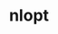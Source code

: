 ---
title: "nlopt"
layout: cache
categories: [package, develop]
meta: {"versions": ["2.7.0"], "compilers": ["cce@=15.0.1", "gcc@=11.1.0"], "oss": ["rhel8", "ubuntu20.04"], "platforms": ["linux"], "targets": ["ppc64le", "x86_64_v3", "zen4"], "stacks": ["e4s", "e4s-cray-rhel", "e4s-power", "root"], "num_specs": 17, "num_specs_by_stack": {"root": 17, "e4s-cray-rhel": 15, "e4s-power": 1, "e4s": 1}}
spec_details: [{"hash": "skna7clf7d4byvel6b6kodlaq262jl5c", "compiler": "cce@=15.0.1", "versions": ["2.7.0"], "os": "rhel8", "platform": "linux", "target": "zen4", "variants": ["build_system=cmake", "build_type=Release", "~cxx", "generator=make", "~guile", "~ipo", "~matlab", "~octave", "+python", "+shared"], "stacks": ["root", "e4s-cray-rhel"], "size": "-", "tarball": "https://binaries.spack.io/develop/build_cache/linux-rhel8-zen4/cce-15.0.1/nlopt-2.7.0/linux-rhel8-zen4-cce-15.0.1-nlopt-2.7.0-skna7clf7d4byvel6b6kodlaq262jl5c.spack"}, {"hash": "bkumfz54ctascsvvrmy3b6cbcmob565m", "compiler": "cce@=15.0.1", "versions": ["2.7.0"], "os": "rhel8", "platform": "linux", "target": "zen4", "variants": ["build_system=cmake", "build_type=Release", "~cxx", "generator=make", "~guile", "~ipo", "~matlab", "~octave", "+python", "+shared"], "stacks": ["root", "e4s-cray-rhel"], "size": "-", "tarball": "https://binaries.spack.io/develop/build_cache/linux-rhel8-zen4/cce-15.0.1/nlopt-2.7.0/linux-rhel8-zen4-cce-15.0.1-nlopt-2.7.0-bkumfz54ctascsvvrmy3b6cbcmob565m.spack"}, {"hash": "g7ey62odu3ggqlqwmvqwowvc2pxl7ywa", "compiler": "cce@=15.0.1", "versions": ["2.7.0"], "os": "rhel8", "platform": "linux", "target": "zen4", "variants": ["build_system=cmake", "build_type=Release", "~cxx", "generator=make", "~guile", "~ipo", "~matlab", "~octave", "+python", "+shared"], "stacks": ["root", "e4s-cray-rhel"], "size": "-", "tarball": "https://binaries.spack.io/develop/build_cache/linux-rhel8-zen4/cce-15.0.1/nlopt-2.7.0/linux-rhel8-zen4-cce-15.0.1-nlopt-2.7.0-g7ey62odu3ggqlqwmvqwowvc2pxl7ywa.spack"}, {"hash": "7cg3vd26qyjpxrfnlgn5dl2cubtj4bwx", "compiler": "cce@=15.0.1", "versions": ["2.7.0"], "os": "rhel8", "platform": "linux", "target": "zen4", "variants": ["build_system=cmake", "build_type=Release", "~cxx", "generator=make", "~guile", "~ipo", "~matlab", "~octave", "+python", "+shared"], "stacks": ["root", "e4s-cray-rhel"], "size": "-", "tarball": "https://binaries.spack.io/develop/build_cache/linux-rhel8-zen4/cce-15.0.1/nlopt-2.7.0/linux-rhel8-zen4-cce-15.0.1-nlopt-2.7.0-7cg3vd26qyjpxrfnlgn5dl2cubtj4bwx.spack"}, {"hash": "o5x2dlnsbexrot32yutghztqs7rcv57o", "compiler": "cce@=15.0.1", "versions": ["2.7.0"], "os": "rhel8", "platform": "linux", "target": "zen4", "variants": ["build_system=cmake", "build_type=Release", "~cxx", "generator=make", "~guile", "~ipo", "~matlab", "~octave", "+python", "+shared"], "stacks": ["root", "e4s-cray-rhel"], "size": "-", "tarball": "https://binaries.spack.io/develop/build_cache/linux-rhel8-zen4/cce-15.0.1/nlopt-2.7.0/linux-rhel8-zen4-cce-15.0.1-nlopt-2.7.0-o5x2dlnsbexrot32yutghztqs7rcv57o.spack"}, {"hash": "pyp2nemdb4rd2wut25nizwweyl77dogq", "compiler": "cce@=15.0.1", "versions": ["2.7.0"], "os": "rhel8", "platform": "linux", "target": "zen4", "variants": ["build_system=cmake", "build_type=Release", "~cxx", "generator=make", "~guile", "~ipo", "~matlab", "~octave", "+python", "+shared"], "stacks": ["root", "e4s-cray-rhel"], "size": "-", "tarball": "https://binaries.spack.io/develop/build_cache/linux-rhel8-zen4/cce-15.0.1/nlopt-2.7.0/linux-rhel8-zen4-cce-15.0.1-nlopt-2.7.0-pyp2nemdb4rd2wut25nizwweyl77dogq.spack"}, {"hash": "iiqqkeekzhy6lf367u2bftqmbgj2k4gx", "compiler": "cce@=15.0.1", "versions": ["2.7.0"], "os": "rhel8", "platform": "linux", "target": "zen4", "variants": ["build_system=cmake", "build_type=Release", "~cxx", "generator=make", "~guile", "~ipo", "~matlab", "~octave", "+python", "+shared"], "stacks": ["root", "e4s-cray-rhel"], "size": "-", "tarball": "https://binaries.spack.io/develop/build_cache/linux-rhel8-zen4/cce-15.0.1/nlopt-2.7.0/linux-rhel8-zen4-cce-15.0.1-nlopt-2.7.0-iiqqkeekzhy6lf367u2bftqmbgj2k4gx.spack"}, {"hash": "bbblfqpfggygelnbtxdt6ygc3u7mlb7f", "compiler": "cce@=15.0.1", "versions": ["2.7.0"], "os": "rhel8", "platform": "linux", "target": "zen4", "variants": ["build_system=cmake", "build_type=Release", "~cxx", "generator=make", "~guile", "~ipo", "~matlab", "~octave", "+python", "+shared"], "stacks": ["root", "e4s-cray-rhel"], "size": "-", "tarball": "https://binaries.spack.io/develop/build_cache/linux-rhel8-zen4/cce-15.0.1/nlopt-2.7.0/linux-rhel8-zen4-cce-15.0.1-nlopt-2.7.0-bbblfqpfggygelnbtxdt6ygc3u7mlb7f.spack"}, {"hash": "vla4tyyevnc2d7edz7dvzuchovh3f4dy", "compiler": "cce@=15.0.1", "versions": ["2.7.0"], "os": "rhel8", "platform": "linux", "target": "zen4", "variants": ["build_system=cmake", "build_type=Release", "~cxx", "generator=make", "~guile", "~ipo", "~matlab", "~octave", "+python", "+shared"], "stacks": ["root", "e4s-cray-rhel"], "size": "-", "tarball": "https://binaries.spack.io/develop/build_cache/linux-rhel8-zen4/cce-15.0.1/nlopt-2.7.0/linux-rhel8-zen4-cce-15.0.1-nlopt-2.7.0-vla4tyyevnc2d7edz7dvzuchovh3f4dy.spack"}, {"hash": "52esniik3rg6ielv67xv3sycrrzhxfkl", "compiler": "cce@=15.0.1", "versions": ["2.7.0"], "os": "rhel8", "platform": "linux", "target": "zen4", "variants": ["build_system=cmake", "build_type=Release", "~cxx", "generator=make", "~guile", "~ipo", "~matlab", "~octave", "+python", "+shared"], "stacks": ["root", "e4s-cray-rhel"], "size": "-", "tarball": "https://binaries.spack.io/develop/build_cache/linux-rhel8-zen4/cce-15.0.1/nlopt-2.7.0/linux-rhel8-zen4-cce-15.0.1-nlopt-2.7.0-52esniik3rg6ielv67xv3sycrrzhxfkl.spack"}, {"hash": "ibcmwfpz6l5jxxo4r4flnbkghgic5myn", "compiler": "cce@=15.0.1", "versions": ["2.7.0"], "os": "rhel8", "platform": "linux", "target": "zen4", "variants": ["build_system=cmake", "build_type=Release", "~cxx", "generator=make", "~guile", "~ipo", "~matlab", "~octave", "+python", "+shared"], "stacks": ["root", "e4s-cray-rhel"], "size": "-", "tarball": "https://binaries.spack.io/develop/build_cache/linux-rhel8-zen4/cce-15.0.1/nlopt-2.7.0/linux-rhel8-zen4-cce-15.0.1-nlopt-2.7.0-ibcmwfpz6l5jxxo4r4flnbkghgic5myn.spack"}, {"hash": "x7shnqkyghls2yu23x2vuf5c5ocdl55k", "compiler": "cce@=15.0.1", "versions": ["2.7.0"], "os": "rhel8", "platform": "linux", "target": "zen4", "variants": ["build_system=cmake", "build_type=Release", "~cxx", "generator=make", "~guile", "~ipo", "~matlab", "~octave", "+python", "+shared"], "stacks": ["root", "e4s-cray-rhel"], "size": "-", "tarball": "https://binaries.spack.io/develop/build_cache/linux-rhel8-zen4/cce-15.0.1/nlopt-2.7.0/linux-rhel8-zen4-cce-15.0.1-nlopt-2.7.0-x7shnqkyghls2yu23x2vuf5c5ocdl55k.spack"}, {"hash": "t42itptczvfg24nl5gegmhacplulmx75", "compiler": "cce@=15.0.1", "versions": ["2.7.0"], "os": "rhel8", "platform": "linux", "target": "zen4", "variants": ["build_system=cmake", "build_type=Release", "~cxx", "generator=make", "~guile", "~ipo", "~matlab", "~octave", "+python", "+shared"], "stacks": ["root", "e4s-cray-rhel"], "size": "-", "tarball": "https://binaries.spack.io/develop/build_cache/linux-rhel8-zen4/cce-15.0.1/nlopt-2.7.0/linux-rhel8-zen4-cce-15.0.1-nlopt-2.7.0-t42itptczvfg24nl5gegmhacplulmx75.spack"}, {"hash": "vtbdver732zrnplocy27ms5lqx5kfa4p", "compiler": "cce@=15.0.1", "versions": ["2.7.0"], "os": "rhel8", "platform": "linux", "target": "zen4", "variants": ["build_system=cmake", "build_type=Release", "~cxx", "generator=make", "~guile", "~ipo", "~matlab", "~octave", "+python", "+shared"], "stacks": ["root", "e4s-cray-rhel"], "size": "-", "tarball": "https://binaries.spack.io/develop/build_cache/linux-rhel8-zen4/cce-15.0.1/nlopt-2.7.0/linux-rhel8-zen4-cce-15.0.1-nlopt-2.7.0-vtbdver732zrnplocy27ms5lqx5kfa4p.spack"}, {"hash": "cdgwtgknflhqpz5kw5elnx4h2w6cbibq", "compiler": "cce@=15.0.1", "versions": ["2.7.0"], "os": "rhel8", "platform": "linux", "target": "zen4", "variants": ["build_system=cmake", "build_type=Release", "~cxx", "generator=make", "~guile", "~ipo", "~matlab", "~octave", "+python", "+shared"], "stacks": ["root", "e4s-cray-rhel"], "size": "-", "tarball": "https://binaries.spack.io/develop/build_cache/linux-rhel8-zen4/cce-15.0.1/nlopt-2.7.0/linux-rhel8-zen4-cce-15.0.1-nlopt-2.7.0-cdgwtgknflhqpz5kw5elnx4h2w6cbibq.spack"}, {"hash": "poaj4pczy5xq7ha6rpdjqeyhk2i7db23", "compiler": "gcc@=11.1.0", "versions": ["2.7.0"], "os": "ubuntu20.04", "platform": "linux", "target": "ppc64le", "variants": ["build_system=cmake", "build_type=Release", "~cxx", "generator=make", "~guile", "~ipo", "~matlab", "~octave", "+python", "+shared"], "stacks": ["root", "e4s-power"], "size": "-", "tarball": "https://binaries.spack.io/develop/build_cache/linux-ubuntu20.04-ppc64le/gcc-11.1.0/nlopt-2.7.0/linux-ubuntu20.04-ppc64le-gcc-11.1.0-nlopt-2.7.0-poaj4pczy5xq7ha6rpdjqeyhk2i7db23.spack"}, {"hash": "ej2t2iu4egxf32svzaotqzzyeb7dncly", "compiler": "gcc@=11.1.0", "versions": ["2.7.0"], "os": "ubuntu20.04", "platform": "linux", "target": "x86_64_v3", "variants": ["build_system=cmake", "build_type=Release", "~cxx", "generator=make", "~guile", "~ipo", "~matlab", "~octave", "+python", "+shared"], "stacks": ["root", "e4s"], "size": "-", "tarball": "https://binaries.spack.io/develop/build_cache/linux-ubuntu20.04-x86_64_v3/gcc-11.1.0/nlopt-2.7.0/linux-ubuntu20.04-x86_64_v3-gcc-11.1.0-nlopt-2.7.0-ej2t2iu4egxf32svzaotqzzyeb7dncly.spack"}]
---